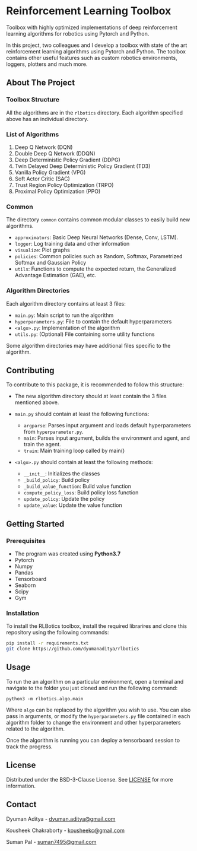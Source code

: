 # Reinforcement Learning Toolbox

Toolbox with highly optimized implementations of deep reinforcement learning algorithms for robotics using Pytorch and Python.

In this project, two colleagues and I develop a toolbox with state of the art reinforcement learning algorithms using Pytorch and Python. The toolbox contains other useful features such as custom robotics environments, loggers, plotters and much more.

## About The Project
### Toolbox Structure
All the algorithms are in the `rlbotics` directory. Each algorithm specified above has an individual directory.

### List of Algorithms
1. Deep Q Network (DQN)
2. Double Deep Q Network (DDQN)
3. Deep Deterministic Policy Gradient (DDPG)
4. Twin Delayed Deep Deterministic Policy Gradient (TD3)
5. Vanilla Policy Gradient (VPG)
6. Soft Actor Critic (SAC)
7. Trust Region Policy Optimization (TRPO)
8. Proximal Policy Optimization (PPO)

### Common
The directory `common` contains common modular classes to easily build new algorithms.
- `approximators`: Basic Deep Neural Networks (Dense, Conv, LSTM).
- `logger`: Log training data and other information
- `visualize`: Plot graphs
- `policies`: Common policies such as Random, Softmax, Parametrized Softmax and Gaussian Policy
- `utils`: Functions to compute the expected return, the Generalized Advantage Estimation (GAE), etc.

### Algorithm Directories
Each algorithm directory contains at least 3 files:
- `main.py`: Main script to run the algorithm
- `hyperparameters.py`: File to contain the default hyperparameters
- `<algo>.py`: Implementation of the algorithm
- `utils.py`: (Optional) File containing some utility functions

Some algorithm directories may have additional files specific to the algorithm.

## Contributing
To contribute to this package, it is recommended to follow this structure:
- The new algorithm directory should at least contain the 3 files mentioned above.
- `main.py` should contain at least the following functions:
  - `argparse`: Parses input argument and loads default hyperparameters from `hyperparameter.py`.
  - `main`: Parses input argument, builds the environment and agent, and train the agent.
  - `train`: Main training loop called by main()

- `<algo>.py` should contain at least the following methods:
  - `__init__`: Initializes the classes
  - `_build_policy`: Build policy
  - `_build_value_function`: Build value function
  - `compute_policy_loss`: Build policy loss function
  - `update_policy`: Update the policy
  - `update_value`: Update the value function

## Getting Started

### Prerequisites
* The program was created using **Python3.7**
* Pytorch
* Numpy
* Pandas
* Tensorboard
* Seaborn
* Scipy
* Gym

### Installation
To install the RLBotics toolbox, install the required librarires and clone this repository using the following commands:

```bash
pip install -r requirements.txt
git clone https://github.com/dyumanaditya/rlbotics
```

## Usage
To run the an algorithm on a particular environment, open a terminal and navigate to the folder you just cloned and run the following command:
```
python3 -m rlbotics.algo.main
```
Where `algo` can be replaced by the algorithm you wish to use. You can also pass in arguments, or modify the `hyperparameters.py` file contained in each algorithm folder to change the environment and other hyperparameters related to the algorithm.

Once the algorithm is running you can deploy a tensorboard session to track the progress.

## License
Distributed under the BSD-3-Clause License. See [LICENSE](LICENSE) for more information.

## Contact
Dyuman Aditya - dyuman.aditya@gmail.com

Kousheek Chakraborty - kousheekc@gmail.com

Suman Pal - suman7495@gmail.com